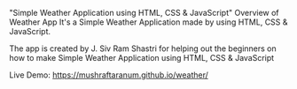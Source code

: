 "Simple Weather Application using HTML, CSS & JavaScript"
Overview of Weather App
It's a Simple Weather Application made by using HTML, CSS & JavaScript.

The app is created by J. Siv Ram Shastri for helping out the beginners on how to make Simple Weather Application using HTML, CSS & JavaScript

Live Demo: https://mushraftaranum.github.io/weather/
